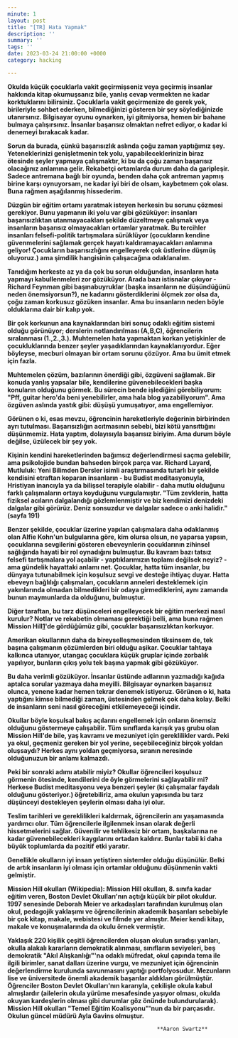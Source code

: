 ```yaml
---
minute: 1
layout: post
title: "[TR] Hata Yapmak"
description: ''
summary: ''
tags: ''
date: 2023-03-24 21:00:00 +0000
category: hacking

---
```

**Okulda küçük çocuklarla vakit geçirmişseniz veya geçirmiş insanlar hakkında kitap okumuşsanız bile, yanlış cevap vermekten ne kadar korktuklarını bilirsiniz. Çocuklarla vakit geçirmenize de gerek yok, birileriyle sohbet ederken, bilmediğinizi gösteren bir şey söylediğinizde utanırsınız. Bilgisayar oyunu oynarken, iyi gitmiyorsa, hemen bir bahane bulmaya çalışırsınız. İnsanlar başarısız olmaktan nefret ediyor, o kadar ki denemeyi bırakacak kadar.**

**Sorun da burada, çünkü başarısızlık aslında çoğu zaman yaptığımız şey. Yeteneklerinizi genişletmenin tek yolu, yapabileceklerinizin biraz ötesinde şeyler yapmaya çalışmaktır, ki bu da çoğu zaman başarısız olacağınız anlamına gelir. Rekabetçi ortamlarda durum daha da garipleşir. Sadece antremana bağlı bir oyunda, benden daha çok antreman yapmış birine karşı oynuyorsam, ne kadar iyi biri de olsam, kaybetmem çok olası. Buna rağmen aşağılanmış hissederim.**

**Düzgün bir eğitim ortamı yaratmak isteyen herkesin bu sorunu çözmesi gerekiyor. Bunu yapmanın iki yolu var gibi gözüküyor: insanları başarısızlıktan utanmayacakları şekilde düzeltmeye çalışmak veya insanların başarısız olmayacakları ortamlar yaratmak. Bu tercihler insanları felsefi-politik tartışmalara sürüklüyor (çocukların kendine güvenmelerini sağlamak gerçek hayatı kaldıramayacakları anlamına geliyor! Çocukların başarısızlığını engelleyerek çok üstlerine düşmüş oluyoruz.) ama şimdilik hangisinin çalışacağına odaklanalım.**

**Tanıdığım herkeste az ya da çok bu sorun olduğundan, insanların hata yapmayı kabullenmeleri zor gözüküyor. Arada bazı istisnalar çıkıyor - Richard Feynman gibi başınabuyruklar (başka insanların ne düşündüğünü neden önemsiyorsun?), ne kadarını gösterdiklerini ölçmek zor olsa da, çoğu zaman korkusuz gözüken insanlar. Ama bu insanların neden böyle olduklarına dair bir kalıp yok.**

**Bir çok korkunun ana kaynaklarından biri sonuç odaklı eğitim sistemi olduğu görünüyor; derslerin notlandırılması (A,B,C), öğrencilerin sıralanması (1.,2.,3.). Muhtemelen hata yapmaktan korkan yetişkinler de çocukluklarında benzer şeyler yaşadıklarından kaynaklanıyordur. Eğer böyleyse, mecburi olmayan bir ortam sorunu çözüyor. Ama bu ümit etmek için fazla.**

**Muhtemelen çözüm, bazılarının önerdiği gibi, özgüveni sağlamak. Bir konuda yanlış yapsalar bile, kendilerine güvenebilecekleri başka konuların olduğunu görmek. Bu sürecin bende işlediğini görebiliyorum: "Pff, guitar hero'da beni yenebilirler, ama hala blog yazabiliyorum". Ama özgüven aslında yastık gibi: düşüşü yumuşatıyor, ama engellemiyor.**

**Görünen o ki, esas mevzu, öğrencinin hareketleriyle değerinin birbirinden ayrı tutulması. Başarısızlığın acıtmasının sebebi, bizi kötü yansıttığını düşünmemiz. Hata yaptım, dolayısıyla başarısız biriyim. Ama durum böyle değilse, üzülecek bir şey yok.**

**Kişinin kendini hareketlerinden bağımsız değerlendirmesi saçma gelebilir, ama psikolojide bundan bahseden birçok parça var. Richard Layard, Mutluluk: Yeni Bilimden Dersler isimli araştırmasında tutarlı bir şekilde kendisini etraftan koparan insanların - bu Budist meditasyonuyla, Hristiyan inancıyla ya da bilişsel terapiyle olabilir - daha mutlu olduğunu farklı çalışmaların ortaya koyduğunu vurgulamıştır. "Tüm zevklerin, hatta fiziksel acıların dalgalandığı gözlemlenmiştir ve biz kendimizi denizdeki dalgalar gibi görürüz. Deniz sonsuzdur ve dalgalar sadece o anki halidir." (sayfa 191)**

**Benzer şekilde, çocuklar üzerine yapılan çalışmalara daha odaklanmış olan Alfie Kohn'un bulgularına göre, kim olursa olsun, ne yaparsa yapsın, çocuklarına sevgilerini gösteren ebeveynlerin çocuklarının zihinsel sağlığında hayati bir rol oynadığını bulmuştur. Bu kavram bazı tatsız felsefi tartışmalara yol açabilir - yaptıklarımızın toplamı değilsek neyiz? - ama gündelik hayattaki anlamı net. Çocuklar, hatta tüm insanlar, bu dünyaya tutunabilmek için koşulsuz sevgi ve desteğe ihtiyaç duyar. Hatta ebeveyn bağlılığı çalışmaları, çocukların anneleri desteklemek için yakınlarında olmadan bilmedikleri bir odaya girmediklerini, aynı zamanda bunun maymunlarda da olduğunu, bulmuştur.**

**Diğer taraftan, bu tarz düşünceleri engelleyecek bir eğitim merkezi nasıl kurulur? Notlar ve rekabetin olmaması gerektiği belli, ama buna rağmen Mission Hill**[**1**](https://kocosman.gitbooks.io/test/content/getting_it_wrong.html#fn_1)**'de gördüğümüz gibi, çocuklar başarısızlıktan korkuyor.**

**Amerikan okullarının daha da bireyselleşmesinden tiksinsem de, tek başına çalışmanın çözümlerden biri olduğu aşikar. Çocuklar tahtaya kalkınca utanıyor, utangaç çocuklara küçük gruplar içinde zorbalık yapılıyor, bunların çıkış yolu tek başına yapmak gibi gözüküyor.**

**Bu daha verimli gözüküyor. İnsanlar üstünde adlarının yazmadığı kağıda aptalca sorular yazmaya daha meyilli. Bilgisayar oynarken başarısız olunca, yenene kadar hemen tekrar denemek istiyoruz. Görünen o ki, hata yaptığını kimse bilmediği zaman, üstesinden gelmek çok daha kolay. Belki de insanların seni nasıl göreceğini etkilemeyeceği içindir.**

**Okullar böyle koşulsal bakış açılarını engellemek için onların önemsiz olduğunu göstermeye çalışabilir. Tüm sınıflarda karışık yaş grubu olan Mission Hill'de bile, yaş kavramı ve mezuniyet için gereklilikler vardı. Peki ya okul, geçmeniz gereken bir yol yerine, seçebileceğiniz birçok yoldan oluşsaydı? Herkes aynı yoldan geçmiyorsa, sıranın neresinde olduğunuzun bir anlamı kalmazdı.**

**Peki bir sonraki adımı atabilir miyiz? Okullar öğrencileri koşulsuz görmenin ötesinde, kendilerini de öyle görmelerini sağlayabilir mi? Herkese Budist meditasyonu veya benzeri şeyler (ki çalışmalar faydalı olduğunu gösteriyor.) öğretebiliriz, ama okulun yapısında bu tarz düşünceyi destekleyen şeylerin olması daha iyi olur.**

**Teslim tarihleri ve gereklilikleri kaldırmak, öğrencilerin anı yaşamasında yardımcı olur. Tüm öğrencilerle ilgilenmek insan olarak değerli hissetmelerini sağlar. Güvenilir ve tehlikesiz bir ortam, başkalarına ne kadar güvenebilecekleri kaygılarını ortadan kaldırır. Bunlar tabii ki daha büyük toplumlarda da pozitif etki yaratır.**

**Genellikle okulların iyi insan yetiştiren sistemler olduğu düşünülür. Belki de artık insanların iyi olması için ortamlar olduğunu düşünmenin vakti gelmiştir.**

**Mission Hill okulları (Wikipedia): Mission Hill okulları, 8. sınıfa kadar eğitim veren, Boston Devlet Okulları'nın açtığı küçük bir pilot okuldur. 1997 senesinde Deborah Meier ve arkadaşları tarafından kurulmuş olan okul, pedagojik yaklaşımı ve öğrencilerinin akademik başarıları sebebiyle bir çok kitap, makale, webistesi ve filmde yer almıştır. Meier kendi kitap, makale ve konuşmalarında da okulu örnek vermiştir.**

**Yaklaşık 220 kişilik çeşitli öğrencilerden oluşan okulun sıradışı yanları, okulla alakalı kararların demokratik alınması, sınıfların seviyeleri, beş demokratik "Akıl Alışkanlığı"'na odaklı müfredat, okul çapında tema ile ilgili birimler, sanat dalları üzerine vurgu, ve mezuniyet için öğrencinin değerlendirme kurulunda savunmasını yaptığı portfolyosudur. Mezunların lise ve üniversitede önemli akademik başarılar aldıkları görülmüştür. Öğrenciler Boston Devlet Okulları'nın kararıyla, çekilişle okula kabul almışlardır (ailelerin okula yürüme mesafesinde yaşıyor olması, okulda okuyan kardeşlerin olması gibi durumlar göz önünde bulundurularak). Mission Hill okulları "Temel Eğitim Koalisyonu"'nun da bir parçasıdır. Okulun güncel müdürü Ayla Gavins olmuştur.**

                                                   **Aaron Swartz**